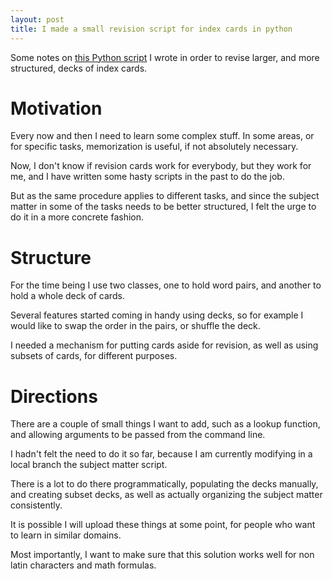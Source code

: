 ```yaml
---
layout: post
title: I made a small revision script for index cards in python
---
```






Some notes on [this Python script](https://github.com/ninagial/flashcards) I wrote in order to revise larger, and more structured, decks of index cards.

# Motivation

Every now and then I need to learn some complex stuff. In some areas, or for specific tasks, memorization is useful, if not absolutely necessary.

Now, I don't know if revision cards work for everybody, but they work for me, and I have written some hasty scripts in the past to do the job.

But as the same procedure applies to different tasks, and since the subject matter in some of the tasks needs to be better structured, I felt the urge to do it in a more concrete fashion.

# Structure

For the time being I use two classes, one to hold word pairs, and another to hold a whole deck of cards.

Several features started coming in handy using decks, so for example I would like to swap the order in the pairs, or shuffle the deck.

I needed a mechanism for putting cards aside for revision, as well as using subsets of cards, for different purposes.

# Directions

There are a couple of small things I want to add, such as a lookup function, and allowing arguments to be passed from the command line.

I hadn't felt the need to do it so far, because I am currently modifying in a local branch the subject matter script. 

There is a lot to do there programmatically, populating the decks manually, and creating subset decks, as well as actually organizing the subject matter consistently. 

It is possible I will upload these things at some point, for people who want to learn in similar domains.

Most importantly, I want to make sure that this solution works well for non latin characters and math formulas.


